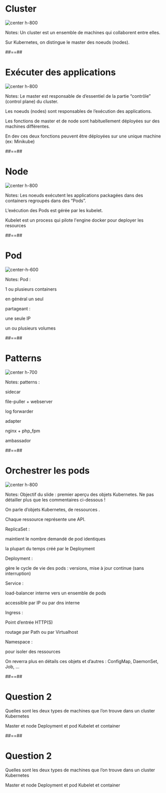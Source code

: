 <!-- .slide:-->

# Cluster

![center h-800](./assets/images/cluster.png)

Notes:
Un cluster est un ensemble de machines qui collaborent entre elles.

Sur Kubernetes, on distingue le master des noeuds (nodes).

##==##

<!-- .slide: -->

# Exécuter des applications

![center h-800](./assets/images/cluster-2.png)

Notes:
Le master est responsable de d’essentiel de la partie “contrôle” (control plane) du cluster.

Les noeuds (nodes) sont responsables de l’exécution des applications.

Les fonctions de master et de node sont habituellement déployées sur des machines différentes.

En dev ces deux fonctions peuvent être déployées sur une unique machine (ex: Minikube)

##==##

<!-- .slide:-->

# Node

![center h-800](./assets/images/cluster-node.png)

Notes:
Les noeuds exécutent les applications packagées dans des containers regroupés dans des “Pods”.

L’exécution des Pods est gérée par les kubelet.

Kubelet est un process qui pilote l'engine docker pour deployer les resources

##==##

<!-- .slide:-->

# Pod

![center-h-600](./assets/images/cluster-pod.png)

Notes:
Pod :

1 ou plusieurs containers

en général un seul

partageant :

une seule IP

un ou plusieurs volumes

##==##

<!-- .slide:-->

# Patterns

![center h-700](./assets/images/patterns.png)

Notes:
patterns :

sidecar

file-puller + webserver

log forwarder

adapter

nginx + php_fpm

ambassador

##==##

<!-- .slide:-->

# Orchestrer les pods

![center h-800](./assets/images/orchestration-pod.png)

Notes:
Objectif du slide :
premier aperçu des objets Kubernetes.
Ne pas détailler plus que les commentaires ci-dessous !

On parle d’objets Kubernetes, de
ressources
.

Chaque ressource représente une API.

ReplicaSet :

maintient le nombre demandé de pod identiques

la plupart du temps créé par le Deployment

Deployment :

gère le cycle de vie des pods : versions, mise à jour continue (sans interruption)

Service :

load-balancer interne vers un ensemble de pods

accessible par IP ou par dns interne

Ingress :

Point d’entrée HTTP(S)

routage par Path ou par Virtualhost

Namespace :

pour isoler des ressources

On reverra plus en détails ces objets et d’autres : ConfigMap, DaemonSet, Job, ...

##==##

<!-- .slide: data-type-show="hide"-->

# Question 2

Quelles sont les deux types de machines que l’on trouve dans un cluster Kubernetes

Master et node
Deployment et pod
Kubelet et container

##==##

<!-- .slide: data-type-show="hide"-->

# Question 2

Quelles sont les deux types de machines que l’on trouve dans un cluster Kubernetes

Master et node
Deployment et pod
Kubelet et container
